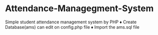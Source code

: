 # Attendance-Managegment-System
Simple student attendance management system by PHP
♦ Create Database(ams) can edit on config.php file
♦ Import the ams.sql file 
